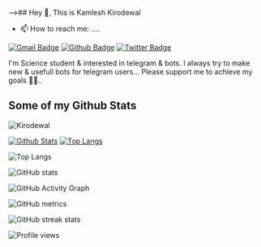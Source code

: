 

-->## Hey 👋, This is Kamlesh Kirodewal
- 📫 How to reach me: ....

[![Gmail Badge](https://img.shields.io/badge/-kkirodewal@gmail.com-c14438?style=flat&logo=Gmail&logoColor=white&link=mailto:kkirodewal@gmail.com)](mailto:kkirodewal@gmail.com) 
[![Github Badge](https://img.shields.io/badge/-Kirodewal-grey?style=flat&logo=github&logoColor=white&link=https://github.com/Kirodewal/)](https://www.github.com/Kirodewal/) [![Twitter Badge](https://img.shields.io/badge/-Kirodewal-00acee?style=flat&logo=twitter&logoColor=white&link=https://twitter.com/Kirodewal/)](https://www.twitter.com/Kirodewal/)

  I'm  Science student & interested in telegram & bots.
I always try to make new & usefull bots for telegram users...
   Please support me to achieve my goals 🙂😉..</p>
## Some of my Github Stats
<p align=left> <img src=https://komarev.com/ghpvc/?username=Kirodewal alt=Kirodewal /> </p>

[![Github Stats](https://github-readme-stats.vercel.app/api?username=Kirodewal&show_icons=true&include_all_commits=true&theme=tokyonight)](https://github.com/Kirodewal/github-readme-stats)
[![Top Langs](https://github-readme-stats.vercel.app/api/top-langs/?username=Kirodewal&layout=compact&theme=tokyonight)](https://github.com/Kirodewal/github-readme-stats)


![Top Langs](https://github-readme-stats.vercel.app/api/top-langs/?username=Kirodewal&theme=highcontrast&layout=compact)

![GitHub stats](https://github-readme-stats.vercel.app/api?username=Kirodewal&show_icons=true&count_private=true&theme=highcontrast)  

![GitHub Activity Graph](https://activity-graph.herokuapp.com/graph?username=Kirodewal)  

![GitHub metrics](https://metrics.lecoq.io/Kirodewal)  

![GitHub streak stats](https://github-readme-streak-stats.herokuapp.com/?user=Kirodewal&theme=highcontrast)  

![Profile views](https://gpvc.arturio.dev/Kirodewal)  
